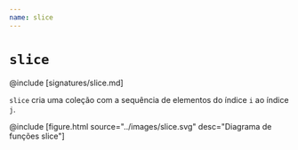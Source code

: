 ```yaml
---
name: slice
---
```


# `slice`

@include [signatures/slice.md]

`slice` cria uma coleção com a sequência de elementos do índice `i` ao índice `j`.

@include [figure.html source="../images/slice.svg" desc="Diagrama de funções slice"]
